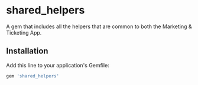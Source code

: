 # shared_helpers

A gem that includes all the helpers that are common to both the Marketing & Ticketing App.

## Installation

Add this line to your application's Gemfile:

```ruby
gem 'shared_helpers'
```
